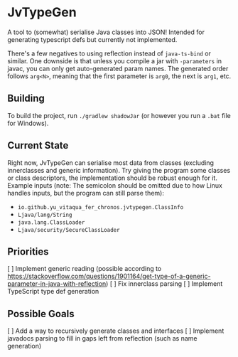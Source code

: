# JvTypeGen
A tool to (somewhat) serialise Java classes into JSON! Intended for generating typescript defs but currently
not implemented.

There's a few negatives to using reflection instead of `java-ts-bind` or similar.
One downside is that unless you compile a jar with `-parameters` in javac, you can only get auto-generated param
names. The generated order follows `arg<N>`, meaning that the first parameter is `arg0`, the next is `arg1`, etc.

## Building
To build the project, run `./gradlew shadowJar` (or however you run a `.bat` file for Windows).

## Current State
Right now, JvTypeGen can serialise most data from classes (excluding innerclasses and generic information).
Try giving the program some classes or class descriptors, the implementation should be robust enough for it. Example
inputs (note: The semicolon should be omitted due to how Linux handles inputs, but the program can still parse them):
  - `io.github.yu_vitaqua_fer_chronos.jvtypegen.ClassInfo`
  - `Ljava/lang/String`
  - `java.lang.ClassLoader`
  - `Ljava/security/SecureClassLoader`

## Priorities
[ ] Implement generic reading (possible according to
    https://stackoverflow.com/questions/1901164/get-type-of-a-generic-parameter-in-java-with-reflection)
[ ] Fix innerclass parsing
[ ] Implement TypeScript type def generation

## Possible Goals
[ ] Add a way to recursively generate classes and interfaces
[ ] Implement javadocs parsing to fill in gaps left from reflection (such as name generation)